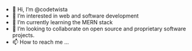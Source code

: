 - 👋 Hi, I’m @codetwista
- 👀 I’m interested in web and software development
- 🌱 I’m currently learning the MERN stack
- 💞️ I’m looking to collaborate on open source and proprietary software projects. 
- 📫 How to reach me ...

<!---
blaqbones/blaqbones is a ✨ special ✨ repository because its `README.md` (this file) appears on your GitHub profile.
You can click the Preview link to take a look at your changes.
--->

